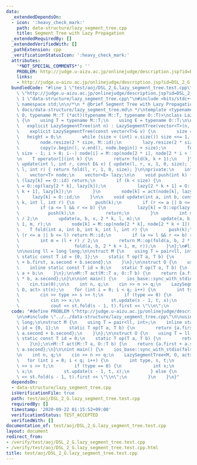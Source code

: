 ```yaml
---
data:
  _extendedDependsOn:
  - icon: ':heavy_check_mark:'
    path: data-structure/lazy_segment_tree.cpp
    title: Segment Tree with Lazy Propagation
  _extendedRequiredBy: []
  _extendedVerifiedWith: []
  _pathExtension: cpp
  _verificationStatusIcon: ':heavy_check_mark:'
  attributes:
    '*NOT_SPECIAL_COMMENTS*': ''
    PROBLEM: http://judge.u-aizu.ac.jp/onlinejudge/description.jsp?id=DSL_2_G
    links:
    - http://judge.u-aizu.ac.jp/onlinejudge/description.jsp?id=DSL_2_G
  bundledCode: "#line 1 \"test/aoj/DSL_2_G.lazy_segment_tree.test.cpp\"\n#define PROBLEM\
    \ \"http://judge.u-aizu.ac.jp/onlinejudge/description.jsp?id=DSL_2_G\"\n\n#line\
    \ 1 \"data-structure/lazy_segment_tree.cpp\"\n#include <bits/stdc++.h>\nusing\
    \ namespace std;\n\n/*\n * @brief Segment Tree with Lazy Propagation\n * @docs\
    \ docs/data-structure/lazy_segment_tree.md\n */\ntemplate <typename M, typename\
    \ O, typename M::T (*act)(typename M::T, typename O::T)>\nclass LazySegmentTree\
    \ {\n    using T = typename M::T;\n    using E = typename O::T;\n\npublic:\n \
    \   explicit LazySegmentTree(int n) : LazySegmentTree(vector<T>(n, M::id)) {}\n\
    \    explicit LazySegmentTree(const vector<T>& v) {\n        size = 1;\n     \
    \   height = 0;\n        while (size < (int) v.size()) size <<= 1, height++;\n\
    \        node.resize(2 * size, M::id);\n        lazy.resize(2 * size, O::id);\n\
    \        copy(v.begin(), v.end(), node.begin() + size);\n        for (int i =\
    \ size - 1; i > 0; i--) node[i] = M::op(node[2 * i], node[2 * i + 1]);\n    }\n\
    \n    T operator[](int k) {\n        return fold(k, k + 1);\n    }\n\n    void\
    \ update(int l, int r, const E& x) { update(l, r, x, 1, 0, size); }\n\n    T fold(int\
    \ l, int r) { return fold(l, r, 1, 0, size); }\n\nprivate:\n    int size, height;\n\
    \    vector<T> node;\n    vector<E> lazy;\n\n    void push(int k) {\n        if\
    \ (lazy[k] == O::id) return;\n        if (k < size) {\n            lazy[2 * k]\
    \ = O::op(lazy[2 * k], lazy[k]);\n            lazy[2 * k + 1] = O::op(lazy[2 *\
    \ k + 1], lazy[k]);\n        }\n        node[k] = act(node[k], lazy[k]);\n   \
    \     lazy[k] = O::id;\n    }\n\n    void update(int a, int b, const E& x, int\
    \ k, int l, int r) {\n        push(k);\n        if (r <= a || b <= l) return;\n\
    \        if (a <= l && r <= b) {\n            lazy[k] = O::op(lazy[k], x);\n \
    \           push(k);\n            return;\n        }\n        int m = (l + r)\
    \ / 2;\n        update(a, b, x, 2 * k, l, m);\n        update(a, b, x, 2 * k +\
    \ 1, m, r);\n        node[k] = M::op(node[2 * k], node[2 * k + 1]);\n    }\n\n\
    \    T fold(int a, int b, int k, int l, int r) {\n        push(k);\n        if\
    \ (r <= a || b <= l) return M::id;\n        if (a <= l && r <= b) return node[k];\n\
    \        int m = (l + r) / 2;\n        return M::op(fold(a, b, 2 * k, l, m),\n\
    \                     fold(a, b, 2 * k + 1, m, r));\n    }\n};\n#line 4 \"test/aoj/DSL_2_G.lazy_segment_tree.test.cpp\"\
    \n\nusing ll = long long;\n\nstruct M {\n    using T = pair<ll, int>;\n    inline\
    \ static const T id = {0, 1};\n    static T op(T a, T b) {\n        return {a.first\
    \ + b.first, a.second + b.second};\n    }\n};\n\nstruct O {\n    using T = ll;\n\
    \    inline static const T id = 0;\n    static T op(T a, T b) {\n        return\
    \ a + b;\n    }\n};\n\nM::T act(M::T a, O::T b) {\n    return {a.first + a.second\
    \ * b, a.second};\n}\n\nint main() {\n    ios_base::sync_with_stdio(false);\n\
    \    cin.tie(0);\n\n    int n, q;\n    cin >> n >> q;\n    LazySegmentTree<M,\
    \ O, act> st(n);\n    for (int i = 0; i < q; i++) {\n        int type, s, t;\n\
    \        cin >> type >> s >> t;\n        if (type == 0) {\n            int x;\n\
    \            cin >> x;\n            st.update(s - 1, t, x);\n        } else {\n\
    \            cout << st.fold(s - 1, t).first << \"\\n\";\n        }\n    }\n}\n"
  code: "#define PROBLEM \"http://judge.u-aizu.ac.jp/onlinejudge/description.jsp?id=DSL_2_G\"\
    \n\n#include \"../../data-structure/lazy_segment_tree.cpp\"\n\nusing ll = long\
    \ long;\n\nstruct M {\n    using T = pair<ll, int>;\n    inline static const T\
    \ id = {0, 1};\n    static T op(T a, T b) {\n        return {a.first + b.first,\
    \ a.second + b.second};\n    }\n};\n\nstruct O {\n    using T = ll;\n    inline\
    \ static const T id = 0;\n    static T op(T a, T b) {\n        return a + b;\n\
    \    }\n};\n\nM::T act(M::T a, O::T b) {\n    return {a.first + a.second * b,\
    \ a.second};\n}\n\nint main() {\n    ios_base::sync_with_stdio(false);\n    cin.tie(0);\n\
    \n    int n, q;\n    cin >> n >> q;\n    LazySegmentTree<M, O, act> st(n);\n \
    \   for (int i = 0; i < q; i++) {\n        int type, s, t;\n        cin >> type\
    \ >> s >> t;\n        if (type == 0) {\n            int x;\n            cin >>\
    \ x;\n            st.update(s - 1, t, x);\n        } else {\n            cout\
    \ << st.fold(s - 1, t).first << \"\\n\";\n        }\n    }\n}"
  dependsOn:
  - data-structure/lazy_segment_tree.cpp
  isVerificationFile: true
  path: test/aoj/DSL_2_G.lazy_segment_tree.test.cpp
  requiredBy: []
  timestamp: '2020-09-22 01:15:52+09:00'
  verificationStatus: TEST_ACCEPTED
  verifiedWith: []
documentation_of: test/aoj/DSL_2_G.lazy_segment_tree.test.cpp
layout: document
redirect_from:
- /verify/test/aoj/DSL_2_G.lazy_segment_tree.test.cpp
- /verify/test/aoj/DSL_2_G.lazy_segment_tree.test.cpp.html
title: test/aoj/DSL_2_G.lazy_segment_tree.test.cpp
---
```


